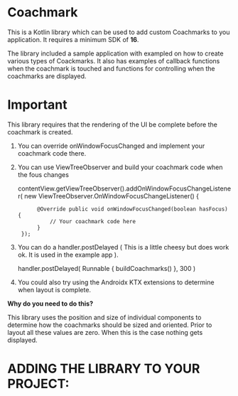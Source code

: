 # Coachmark
This is a Kotlin library which can be used to add custom Coachmarks to you application.
It requires a minimum SDK of **16**.

The library included a sample application with exampled on how to create various types
of Coackmarks. It also has examples of callback functions when the coachmark is touched and
functions for controlling when the coachmarks are displayed.

# Important

This library requires that the rendering of the UI be complete before the coachmark is 
created. 

1. You can override onWindowFocusChanged and implement your coachmark code there.

2. You can use ViewTreeObserver and build your coachmark code when the fous changes

    contentView.getViewTreeObserver().addOnWindowFocusChangeListener(
        new ViewTreeObserver.OnWindowFocusChangeListener() {
 
             @Override public void onWindowFocusChanged(boolean hasFocus) {  
                 // Your coachmark code here
             }
        });
            

        
3. You can do a handler.postDelayed  ( This is a little cheesy but does work ok. It is used in the example app ). 

    handler.postDelayed( Runnable { buildCoachmarks() }, 300 )

4. You could also try using the Androidx KTX extensions to determine when layout is complete.

**Why do you need to do this?** 

This library uses the position and size of individual components to determine how the coachmarks should be 
sized and oriented. Prior to layout all these values are zero. When this is the case nothing gets displayed.

# ADDING THE LIBRARY TO YOUR PROJECT:



